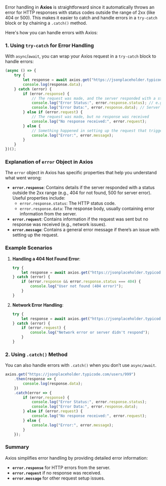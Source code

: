 Error handling in **Axios** is straightforward since it automatically throws an error for HTTP responses with status codes outside the range of 2xx (like 404 or 500). This makes it easier to catch and handle errors in a `try-catch` block or by chaining a `.catch()` method.

Here's how you can handle errors with Axios:

### 1. **Using `try-catch` for Error Handling**

With `async`/`await`, you can wrap your Axios request in a `try-catch` block to handle errors:

```javascript
(async () => {
    try {
        let response = await axios.get("https://jsonplaceholder.typicode.com/users/999"); // Invalid user ID for demonstration
        console.log(response.data);
    } catch (error) {
        if (error.response) {
            // The request was made, and the server responded with a status code outside of 2xx
            console.log("Error Status:", error.response.status); // e.g., 404
            console.log("Error Data:", error.response.data); // Server error message
        } else if (error.request) {
            // The request was made, but no response was received
            console.log("No response received:", error.request);
        } else {
            // Something happened in setting up the request that triggered an Error
            console.log("Error:", error.message);
        }
    }
})();
```

### Explanation of `error` Object in Axios
The `error` object in Axios has specific properties that help you understand what went wrong:
- **`error.response`**: Contains details if the server responded with a status outside the 2xx range (e.g., 404 for not found, 500 for server error). Useful properties include:
  - `error.response.status`: The HTTP status code.
  - `error.response.data`: The response body, usually containing error information from the server.
- **`error.request`**: Contains information if the request was sent but no response was received (e.g., network issues).
- **`error.message`**: Contains a general error message if there’s an issue with setting up the request.

### Example Scenarios
1. **Handling a 404 Not Found Error**:
   ```javascript
   try {
       let response = await axios.get("https://jsonplaceholder.typicode.com/users/999");
   } catch (error) {
       if (error.response && error.response.status === 404) {
           console.log("User not found (404 error)");
       }
   }
   ```

2. **Network Error Handling**:
   ```javascript
   try {
       let response = await axios.get("https://jsonplaceholder.typicode.com/users/1");
   } catch (error) {
       if (error.request) {
           console.log("Network error or server didn't respond");
       }
   }
   ```

### 2. **Using `.catch()` Method**

You can also handle errors with `.catch()` when you don’t use `async/await`.

```javascript
axios.get("https://jsonplaceholder.typicode.com/users/999")
    .then(response => {
        console.log(response.data);
    })
    .catch(error => {
        if (error.response) {
            console.log("Error Status:", error.response.status);
            console.log("Error Data:", error.response.data);
        } else if (error.request) {
            console.log("No response received:", error.request);
        } else {
            console.log("Error:", error.message);
        }
    });
```

### Summary
Axios simplifies error handling by providing detailed error information:
- **`error.response`** for HTTP errors from the server.
- **`error.request`** if no response was received.
- **`error.message`** for other request setup issues.
